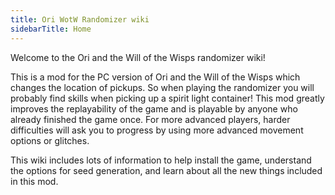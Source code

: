 ```yaml
---
title: Ori WotW Randomizer wiki
sidebarTitle: Home
---
```


Welcome to the Ori and the Will of the Wisps randomizer wiki!

This is a mod for the PC version of Ori and the Will of the Wisps which changes the location of pickups. So when playing
the randomizer you will probably find skills when picking up a spirit light container!
This mod greatly improves the replayability of the game and is playable by anyone who already finished the game once.
For more advanced players, harder difficulties will ask you to progress by using more advanced movement options or
glitches.

This wiki includes lots of information to help install the game, understand the options for seed generation, and learn
about all the new things included in this mod.
